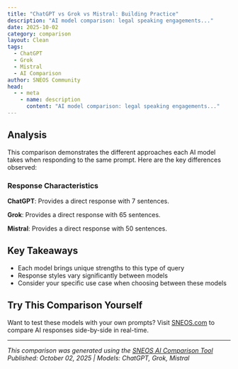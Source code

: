 ```yaml
---
title: "ChatGPT vs Grok vs Mistral: Building Practice"
description: "AI model comparison: legal speaking engagements..."
date: 2025-10-02
category: comparison
layout: Clean
tags:
  - ChatGPT
  - Grok
  - Mistral
  - AI Comparison
author: SNEOS Community
head:
  - - meta
    - name: description
      content: "AI model comparison: legal speaking engagements..."
---
```


<ChatComparison
  title="ChatGPT vs Grok vs Mistral: Building Practice"
  prompt="legal speaking engagements"
  :responses='{
    "ChatGPT": "Could you please provide more details about what you mean by \u0022legal speaking engagements\u0022? Are you looking for:\n\n- Opportunities to speak at legal conferences or events?\n- Information on the legal requirements or regulations for speaking engagements?\n- How to get paid for legal speaking engagements?\n- Sample contracts or agreements for legal speakers?\n- Something else related to legal speaking engagements?\n\nWith a bit more context, I can give you targeted information or advice!",
    "Grok": "Legal speaking engagements refer to events, conferences, seminars, webinars, or other platforms where legal professionals\u2014such as lawyers, judges, law professors, or legal consultants\u2014speak on topics related to law, policy, ethics, or industry trends. These engagements provide opportunities to share expertise, educate audiences, network with peers, and enhance professional reputation. Below is an overview of legal speaking engagements, including types, preparation, and benefits.\n\n### Types of Legal Speaking Engagements\n1. **Conferences and Symposiums**:\n   - Industry-specific events (e.g., American Bar Association Annual Meeting) where legal professionals discuss current legal issues, case law updates, or legislative changes.\n   - Topics might include emerging areas like cybersecurity law, intellectual property, or environmental law.\n\n2. **Continuing Legal Education (CLE) Programs**:\n   - Seminars or webinars designed to help attorneys earn mandatory CLE credits by learning about new laws, ethics, or practice management.\n\n3. **Law School or Academic Events**:\n   - Guest lectures, panel discussions, or moot court events at universities where legal experts address students and faculty on specialized topics or career advice.\n\n4. **Corporate or In-House Training**:\n   - Presentations for businesses on compliance, risk management, or specific legal issues (e.g., employment law or contract drafting).\n\n5. **Community or Public Events**:\n   - Talks at local organizations, libraries, or non-profits to educate the public on legal rights, access to justice, or pro bono initiatives.\n\n6. **Webinars and Virtual Panels**:\n   - Online events hosted by law firms, legal tech companies, or bar associations, focusing on timely topics like remote court proceedings or data privacy laws.\n\n7. **Bar Association Meetings**:\n   - Regional or national bar association events where speakers address legal ethics, diversity in the profession, or advocacy skills.\n\n### Benefits of Legal Speaking Engagements\n- **Professional Development**: Enhances public speaking and communication skills.\n- **Networking**: Offers opportunities to connect with peers, potential clients, or referral sources.\n- **Thought Leadership**: Establishes the speaker as an authority in a specific legal niche.\n- **Business Development**: Increases visibility for a law firm or personal brand, potentially attracting clients.\n- **Education and Advocacy**: Allows legal professionals to inform and influence public policy or community awareness on legal issues.\n\n### How to Prepare for a Legal Speaking Engagement\n1. **Understand Your Audience**:\n   - Tailor content to the audience\u2019s knowledge level (e.g., laypersons, law students, or seasoned attorneys) and interests.\n   - Research the event\u2019s theme, goals, and attendees.\n\n2. **Choose a Relevant Topic**:\n   - Focus on current legal trends, recent court decisions, or practical issues affecting your audience.\n   - Examples: \u201CNavigating Data Privacy Laws in 2023\u201D or \u201CEthical Dilemmas in Criminal Defense.\u201D\n\n3. **Develop Engaging Content**:\n   - Use case studies, real-world examples, or interactive elements like Q\u0026A sessions.\n   - Avoid overly technical jargon unless addressing a specialized audience.\n   - Create a clear structure: introduction, key points, and conclusion.\n\n4. **Leverage Visual Aids**:\n   - Use PowerPoint slides, charts, or handouts to reinforce key points (but avoid reading directly from them).\n   - Keep visuals clean and professional.\n\n5. **Practice Delivery**:\n   - Rehearse to manage time constraints and improve confidence.\n   - Anticipate potential questions or challenges from the audience.\n\n6. **Stay Updated**:\n   - Ensure your content reflects the latest legal developments, statutes, or case law.\n\n7. **Adhere to Ethical Guidelines**:\n   - Avoid giving specific legal advice unless appropriate, as this could create unintended attorney-client relationships.\n   - Disclose any conflicts of interest if discussing sensitive topics or representing specific clients.\n\n### How to Find Legal Speaking Opportunities\n- **Bar Associations**: Many local and state bar associations host events and seek speakers for CLEs or committees.\n- **Law Firms**: Firms often organize events or partner with organizations for speaking slots.\n- **Legal Conferences**: Submit proposals or abstracts to conference organizers on relevant topics.\n- **Networking**: Connect with event organizers, colleagues, or alumni networks to discover opportunities.\n- **Social Media and Professional Platforms**: Use LinkedIn or legal directories to announce availability as a speaker or join groups discussing legal events.\n- **Specialty Organizations**: Join groups related to your practice area (e.g., National Association of Criminal Defense Lawyers) to access niche events.\n\n### Challenges to Consider\n- **Time Commitment**: Preparing and delivering a presentation can be time-intensive.\n- **Audience Engagement**: Keeping diverse audiences interested, especially in complex legal topics, can be difficult.\n- **Ethical Risks**: Miscommunication or oversharing could lead to professional liability or confidentiality issues.\n\nIf you\u2019re looking to organize, find, or prepare for a specific legal speaking engagement, let me know, and I can provide more targeted guidance (e.g., drafting a proposal, finding events in a specific area, or creating a presentation outline). Would you like assistance with any particular aspect?",
    "Mistral": "Legal speaking engagements are opportunities for legal professionals to share their expertise, insights, and experiences with various audiences. These engagements can take many forms and serve multiple purposes, including education, networking, and professional development. Here are some common types of legal speaking engagements:\n\n1. **Conferences and Seminars**:\n   - **Continuing Legal Education (CLE)**: Many states require attorneys to complete a certain number of CLE credits annually. Speaking at CLE events can help educate fellow attorneys and fulfill CLE requirements.\n   - **Industry Conferences**: Legal professionals may speak at industry-specific conferences to address legal issues relevant to that sector.\n\n2. **Webinars and Online Events**:\n   - **Live Webinars**: These are online seminars where speakers present on a specific topic, often followed by a Q\u0026A session.\n   - **Pre-recorded Webinars**: These can be accessed at any time and are useful for reaching a broader audience.\n\n3. **Panel Discussions**:\n   - **Legal Panels**: Participating in panel discussions at legal conferences or events allows for a more interactive format where multiple perspectives can be shared.\n   - **Industry Panels**: Legal experts may join panels at industry events to discuss legal implications and trends.\n\n4. **Keynote Speeches**:\n   - **Legal Conferences**: Delivering a keynote speech at a legal conference can set the tone for the event and provide high-level insights.\n   - **Industry Events**: Keynote speeches at industry events can highlight the importance of legal considerations in that field.\n\n5. **Workshops and Training Sessions**:\n   - **Legal Training**: Conducting workshops for law firms, corporate legal departments, or other organizations to provide practical training on specific legal topics.\n   - **Client Training**: Offering training sessions for clients to help them understand legal requirements and best practices.\n\n6. **Academic Lectures**:\n   - **Law Schools**: Speaking at law schools to share real-world experiences and insights with students.\n   - **Universities**: Delivering lectures at universities on legal topics relevant to various academic disciplines.\n\n7. **Podcasts and Media Appearances**:\n   - **Legal Podcasts**: Participating in legal podcasts to discuss current legal issues and trends.\n   - **Media Interviews**: Appearing on television, radio, or in print media to provide legal commentary on current events.\n\n8. **Corporate Presentations**:\n   - **In-house Legal Teams**: Presenting to corporate legal teams on specific legal issues or updates.\n   - **Board Meetings**: Providing legal updates and insights to corporate boards.\n\n9. **Community and Public Events**:\n   - **Public Lectures**: Speaking at public events to educate the community on legal rights and responsibilities.\n   - **Non-profit Organizations**: Presenting to non-profit organizations on legal issues relevant to their missions.\n\n10. **Professional Associations**:\n    - **Bar Associations**: Speaking at bar association meetings or events to share knowledge and experiences with fellow legal professionals.\n    - **Legal Societies**: Participating in events organized by legal societies to discuss specific areas of law.\n\n### Tips for Successful Legal Speaking Engagements:\n\n1. **Preparation**:\n   - **Research**: Thoroughly research the topic and tailor the content to the audience.\n   - **Practice**: Rehearse the presentation to ensure smooth delivery and timing.\n\n2. **Engagement**:\n   - **Interactive Elements**: Incorporate Q\u0026A sessions, polls, or interactive activities to keep the audience engaged.\n   - **Storytelling**: Use anecdotes and real-life examples to make the content more relatable and memorable.\n\n3. **Clarity**:\n   - **Simple Language**: Avoid legal jargon and use clear, concise language to make the content accessible to all audience members.\n   - **Visual Aids**: Use slides, diagrams, and other visual aids to support the presentation and enhance understanding.\n\n4. **Professionalism**:\n   - **Dress Appropriately**: Dress professionally to convey credibility and respect for the audience.\n   - **Punctuality**: Arrive early to set up and ensure a smooth start to the presentation.\n\n5. **Feedback**:\n   - **Seek Feedback**: Ask for feedback from the audience and organizers to improve future presentations.\n   - **Reflect**: Reflect on the presentation to identify areas for improvement and strengths to build upon.\n\nLegal speaking engagements are valuable opportunities for legal professionals to enhance their reputation, expand their network, and contribute to the legal community. By preparing thoroughly and engaging effectively with the audience, legal speakers can make a significant impact and advance their careers."
  }'
  published-date="00:30"
/>

## Analysis

This comparison demonstrates the different approaches each AI model takes when responding to the same prompt. Here are the key differences observed:

### Response Characteristics

**ChatGPT**: Provides a direct response with 7 sentences. 

**Grok**: Provides a direct response with 65 sentences. 

**Mistral**: Provides a direct response with 50 sentences. 

## Key Takeaways

- Each model brings unique strengths to this type of query
- Response styles vary significantly between models
- Consider your specific use case when choosing between these models

## Try This Comparison Yourself

Want to test these models with your own prompts? Visit [SNEOS.com](https://sneos.com) to compare AI responses side-by-side in real-time.

---

*This comparison was generated using the [SNEOS AI Comparison Tool](https://sneos.com)*
*Published: October 02, 2025 | Models: ChatGPT, Grok, Mistral*
